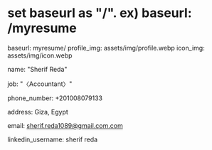 # set baseurl as "/<repo-name>". ex) baseurl: /myresume
baseurl: myresume/
profile_img: assets/img/profile.webp
icon_img: assets/img/icon.webp

name: "Sherif Reda"

job: "〈Accountant〉"

phone_number: +201008079133

address: Giza, Egypt

email: sherif.reda1089@gmail.com.com

linkedin_username: sherif reda 
